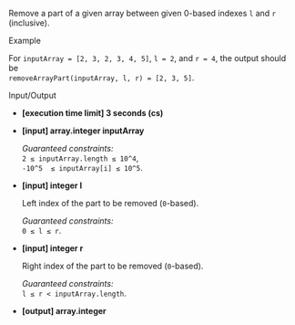 
Remove a part of a given array between given 0-based indexes  `l`  and  `r`  (inclusive).

Example

For  `inputArray = [2, 3, 2, 3, 4, 5]`,  `l = 2`, and  `r = 4`, the output should be  
`removeArrayPart(inputArray, l, r) = [2, 3, 5]`.

Input/Output

-   **[execution time limit] 3 seconds (cs)**
    
-   **[input] array.integer inputArray**
    
    _Guaranteed constraints:_  
    `2 ≤ inputArray.length ≤ 10^4`,  
    `-10^5  ≤ inputArray[i] ≤ 10^5`.
    
-   **[input] integer l**
    
    Left index of the part to be removed (`0`-based).
    
    _Guaranteed constraints:_  
    `0 ≤ l ≤ r`.
    
-   **[input] integer r**
    
    Right index of the part to be removed (`0`-based).
    
    _Guaranteed constraints:_  
    `l ≤ r < inputArray.length`.
    
-   **[output] array.integer**